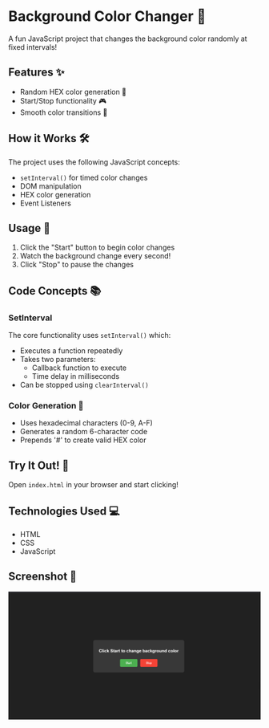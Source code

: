# Background Color Changer 🎨

A fun JavaScript project that changes the background color randomly at fixed intervals!

## Features ✨

- Random HEX color generation 🌈
- Start/Stop functionality 🎮
- Smooth color transitions 🔄

## How it Works 🛠️

The project uses the following JavaScript concepts:

- `setInterval()` for timed color changes
- DOM manipulation
- HEX color generation
- Event Listeners

## Usage 🚀

1. Click the "Start" button to begin color changes
2. Watch the background change every second!
3. Click "Stop" to pause the changes

## Code Concepts 📚

### SetInterval

The core functionality uses `setInterval()` which:

- Executes a function repeatedly
- Takes two parameters:
  - Callback function to execute
  - Time delay in milliseconds
- Can be stopped using `clearInterval()`

### Color Generation 🎨

- Uses hexadecimal characters (0-9, A-F)
- Generates a random 6-character code
- Prepends '#' to create valid HEX color

## Try It Out! 🎯

Open `index.html` in your browser and start clicking!

## Technologies Used 💻

- HTML
- CSS
- JavaScript

## Screenshot 📸

![image](image.png)
